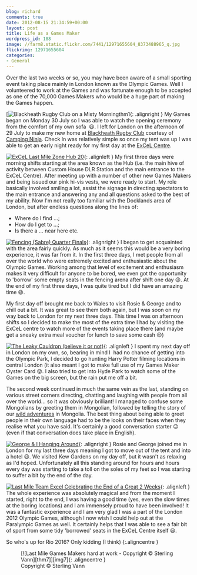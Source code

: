 ```yaml
---
blog: richard
comments: true
date: 2012-08-15 21:34:59+00:00
layout: post
title: Life as a Games Maker
wordpress_id: 188
image: //farm8.static.flickr.com/7441/12971655604_8373488965_q.jpg
flickrimg: 12971655604
categories:
- General
---
```


Over the last two weeks or so, you may have been aware of a small sporting event taking place mainly
in London known as the Olympic Games. Well I volunteered to work at the Games and was fortunate enough
to be accepted as one of the 70,000 Games Makers who would be a huge part of making the Games happen.

[![Blackheath Rugby Club on a Misty Morning[thm1]][img1]{: .alignright }
My Games began on Monday 30 July so I was able to watch the 
opening ceremony from the comfort of my own sofa  :smiley:. I left for London on the afternoon of 29 July
to make my new home at [Blackheath Rugby Club][brc] courtesy of [Camping Ninja][cn]. Check In was
relatively simple so once my tent was up I was able to get an early night ready for my first day at
the [ExCeL Centre][ec].

[![ExCeL Last Mile Zone Hub 20][thm2]][img2]{: .alignleft }
My first three days were morning shifts starting at the area known as
the Hub (i.e. the main hive of activity between Custom House DLR Station and the main entrance to
the ExCeL Centre). After meeting up with a number of other new Games Makers and being issued our pink
hi-vis vests, we were ready to start. My role basically involved smiling a lot, assist the signage in
directing spectators to the main entrance and answering any and all questions asked to the best of my
ability. Now I'm not really too familiar with the Docklands area of London, but after endless
questions along the lines of:
	
  * Where do I find ...;
  * How do I get to ...;
  * Is there a ... near here etc.

[![Fencing (Sabre) Quarter Finals][thm3]][img3]{: .alignright }
I began to get acquainted with the area fairly quickly. As much
as it seems this would be a very boring experience, it was far from it. In the first three days, I met
people from all over the world who were extremely excited and enthusiastic about the Olympic Games.
Working among that level of excitement and enthusiasm makes it very difficult for anyone to be bored, we
even got the opportunity to 'borrow' some empty seats in the fencing arena after shift one day :wink:. At
the end of my first three days, I was quite tired but I did have an amazing time :smiley:.

My first day off brought me back to Wales to visit Rosie & George and to chill out a bit. It was great
to see them both again, but I was soon on my way back to London for my next three days. This time I was
on afternoon shifts so I decided to make the most of the extra time I had by visiting the ExCeL centre
to watch more of the events taking place there (and maybe get a sneaky extra meal voucher for lunch to
save some cash :wink:)

[![The Leaky Cauldron (believe it or not)][thm4]][img4]{: .alignleft }
I spent my next day off in London on my own, so, bearing in mind I  had no chance of getting into
the Olympic Park, I decided to go hunting Harry Potter filming locations in central London (it also
meant I got to make full use of my Games Maker Oyster Card :stuck_out_tongue:. I also tried to get
into Hyde Park to watch some of the Games on the big screen, but the rain put me off a bit.

The second week continued in much the same vein as the last, standing on various street corners directing,
chatting and laughing with people from all over the world... so it was obviously brilliant! I managed to
confuse some Mongolians by greeting them in Mongolian, followed by telling the story of our
[wild adventures][adv] in Mongolia. The best thing about being able to greet people in their own language 
had to be the looks on their faces when they realise what you have said. It's certainly a good conversation 
starter :wink: (even if that conversation does take place in English).

[![George & I Hanging Around][thm5]][img5]{: .alignright }
Rosie and George joined me in London for my last three days meaning
I got to move out of the tent and into a hotel :smiley:. We visited Kew Gardens on my day off, but it wasn't as
relaxing as I'd hoped. Unfortunately all this standing around for hours and hours every day was starting to
take a toll on the soles of my feet so I was starting to suffer a bit by the end of the day.

[![Last Mile Team Excel Celebrating the End of a Great 2 Weeks][thm6]][img6]{: .alignleft }
The whole experience was absolutely magical and from the moment I started,
right to the end, I was having a good time (yes, even the slow times at the boring locations) and I am
immensely proud to have been involved! It was a fantastic experience and I am very glad I was a part of
the London 2012 Olympic Games, although I now wish I could help out at the Paralympic Games as well. It
certainly helps that I was able to see a fair bit of sport from some tidy 'borrowed' seats in the ExCeL
Centre itself :smiley:.

So who's up for Rio 2016? Only kidding (I think)
{:.aligncentre }

<figure markdown="1">
  [![Last Mile Games Makers hard at work - Copyright &copy; Sterling Vann][thm7]][img7]{: .aligncentre }
  <figcaption>Copyright &copy; Sterling Vann</figcaption>
</figure>

[brc]: //www.pitchero.com/clubs/blackheath/ "Blackheath Rugby Club"
[cn]: //www.campingninja.com/ "Camping Ninja"
[ec]: //www.excel-london.co.uk/ "ExCeL Centre"
[adv]: //travel.perry-online.me.uk/trips/china-2009/ "China & Mongolia 2009"


[thm1]: //farm8.static.flickr.com/7436/12971260605_e434f08f73_q.jpg
[thm2]: //farm3.static.flickr.com/2894/12971211095_7e121f0e04_q.jpg
[thm3]: //farm8.static.flickr.com/7450/12971279915_1e993a2e16_q.jpg
[thm4]: //farm8.static.flickr.com/7299/12971689204_3060afd08e_q.jpg
[thm5]: //farm8.static.flickr.com/7401/12971669154_255068b3d0_q.jpg
[thm6]: //farm8.static.flickr.com/7441/12971655604_8373488965_q.jpg
[thm7]: //farm8.static.flickr.com/7442/12971365173_0f346f98bb_n.jpg

[img1]: //www.flickr.com/photos/richard-perry/12971260605/
[img2]: //www.flickr.com/photos/richard-perry/12971211095/
[img3]: //www.flickr.com/photos/richard-perry/12971279915/
[img4]: //www.flickr.com/photos/richard-perry/12971689204/
[img5]: //www.flickr.com/photos/richard-perry/12971669154/
[img6]: //www.flickr.com/photos/richard-perry/12971655604/
[img7]: //www.flickr.com/photos/richard-perry/12971365173/